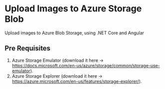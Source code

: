 # Upload Images to Azure Storage Blob
Upload images to Azure Blob Storage, using .NET Core and Angular
## Pre Requisites
1. Azure Storage Emulator (download it here -> https://docs.microsoft.com/en-us/azure/storage/common/storage-use-emulator).<br />
2. Azure Storage Explorer (download it here -> https://azure.microsoft.com/en-us/features/storage-explorer/).<br />
